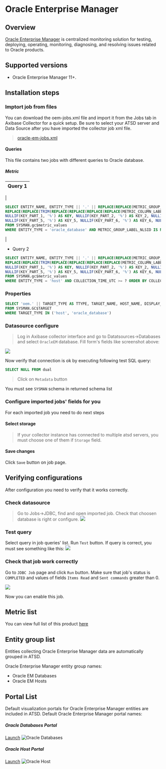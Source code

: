 # Oracle Enterprise Manager

## Overview
[Oracle Enterprise
Manager](http://www.oracle.com/us/products/enterprise-manager/index.html "Oracle Enterprise Manager") is centralized monitoring solution for testing, deploying, operating, monitoring, diagnosing, and resolving issues related to Oracle products.

## Supported versions

- Oracle Enterprise Manager 11+.

## Installation steps

### Imptort job from files
You can download the oem-jobs.xml file and import it from the Jobs tab in Axibase Collector for a quick setup. Be sure to select your ATSD server and Data Source after you have imported the collector job xml file.
> [oracle-em-jobs.xml](oracle-em-jobs.xml)

#### Queries

This file contains two jobs with different queries to Oracle database.

##### Metric


| Query 1 |
| --- |
|
```SQL
SELECT ENTITY_NAME, ENTITY_TYPE || '.' || REPLACE(REPLACE(METRIC_GROUP_LABEL, ',', ' '), ' ', '_') || '.' ||
REPLACE(REPLACE(TRIM(REPLACE(REPLACE(REPLACE(REPLACE(METRIC_COLUMN_LABEL, ' - ', '-'), ',', ' '), ')', ' '), '(', ' ')), ' ', '_'), '__', '_') AS METRIC,
NULLIF(KEY_PART_1, '%') AS KEY, NULLIF(KEY_PART_2, '%') AS KEY_2, NULLIF(KEY_PART_3, '%') AS KEY_3, NULLIF(KEY_PART_4, '%') AS KEY_4,
NULLIF(KEY_PART_5, '%') AS KEY_5, NULLIF(KEY_PART_6, '%') AS KEY_6, NULLIF(KEY_PART_7, '%') AS KEY_7, COLLECTION_TIME_UTC, VALUE
FROM SYSMAN.gc$metric_values
WHERE ENTITY_TYPE = 'oracle_database' AND METRIC_GROUP_LABEL_NLSID IS NOT NULL AND COLLECTION_TIME_UTC >= ? ORDER BY COLLECTION_TIME_UTC
```
|
- Query 2

```SQL
SELECT ENTITY_NAME, ENTITY_TYPE || '.' || REPLACE(REPLACE(METRIC_GROUP_LABEL, ',', ' '), ' ', '_') || '.' ||
REPLACE(REPLACE(TRIM(REPLACE(REPLACE(REPLACE(REPLACE(METRIC_COLUMN_LABEL, ' - ', '-'), ',', ' '), ')', ' '), '(', ' ')), ' ', '_'), '__', '_') AS METRIC,
NULLIF(KEY_PART_1, '%') AS KEY, NULLIF(KEY_PART_2, '%') AS KEY_2, NULLIF(KEY_PART_3, '%') AS KEY_3, NULLIF(KEY_PART_4, '%') AS KEY_4,
NULLIF(KEY_PART_5, '%') AS KEY_5, NULLIF(KEY_PART_6, '%') AS KEY_6, NULLIF(KEY_PART_7, '%') AS KEY_7, COLLECTION_TIME_UTC, VALUE
FROM SYSMAN.gc$metric_values
WHERE ENTITY_TYPE = 'host' AND COLLECTION_TIME_UTC >= ? ORDER BY COLLECTION_TIME_UTC
```
### Properties

```SQL
SELECT 'oem.' || TARGET_TYPE AS TTYPE, TARGET_NAME, HOST_NAME, DISPLAY_NAME, TIMEZONE_REGION, TYPE_QUALIFIER1 AS TYPE
FROM SYSMAN.GC$TARGET
WHERE TARGET_TYPE IN ('host', 'oracle_database')
```

###  Datasource configure
> Log in Axibase collector interface and go to Datatsources->Databases and select `OracleEM` database. Fill form's fields like screenshot above:

![](images/oracle_database_example.png)

Now verify that connection is ok by executing following test SQL query:
```SQL
SELECT NULL FROM dual
```
> Click on `Metadata` button

You must see `SYSMAN` schema in returned schema list


### Configure imported jobs' fields for you

For each imported job you need to do next steps


#### Select storage
> If your collector instance has connected to multiple atsd servers, you must choose one of them if `Storage` field.

#### Save changes
Click `Save` button on job page.


## Verifying configurations
After configuration you need to verify that it works correctly.
### Check datasource
> Go to Jobs->JDBC, find and open imported job.  Check that choosen database is right  or configure.
![](images/oracle_job_ds.png)

### Test query
Select query in job queries' list. Run `Test`  button. If query is correct, you must see something like this:
![](images/test_result.png)

### Check that job work correctly

Go to `JDBC Job` page and click `Run` button. Make sure that job's status is `COMPLETED` and values of fields `Items Read` and `Sent commands` greater than 0.

![](images/test_run.png)


Now you can enable this job.




## Metric list
You can view full list of this product [here](metric-list.md)

## Entity group list
Entities collecting Oracle Enterprise Manager data are automatically grouped in ATSD.

Oracle Enterprise Manager entity group names:

- Oracle EM Databases
- Oracle EM Hosts


## Portal List
Default visualization portals for Oracle Enterprise Manager entities are included in ATSD.
Default Oracle Enterprise Manager portal names:
##### Oracle Databases Portal
[Launch](http://axibase.com/chartlab/32a3fe3e)
![](images/oracle_databases_poral3.png "Oracle Databases")

##### Oracle Host Portal
[Launch](http://axibase.com/chartlab/32a3fe3e/2/)
![](images/oracle_host_portal.png "Oracle Host")


